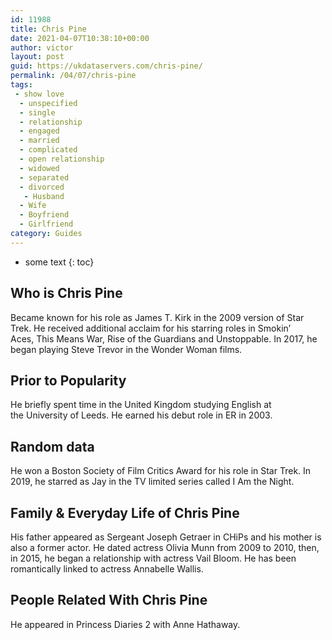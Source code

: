 ```yaml
---
id: 11988
title: Chris Pine
date: 2021-04-07T10:38:10+00:00
author: victor
layout: post
guid: https://ukdataservers.com/chris-pine/
permalink: /04/07/chris-pine
tags:
 - show love
  - unspecified
  - single
  - relationship
  - engaged
  - married
  - complicated
  - open relationship
  - widowed
  - separated
  - divorced
   - Husband
  - Wife
  - Boyfriend
  - Girlfriend
category: Guides
---
```


* some text
{: toc}


## Who is Chris Pine



Became known for his role as James T. Kirk in the 2009 version of Star Trek. He received additional acclaim for his starring roles in Smokin&#8217; Aces, This Means War, Rise of the Guardians and Unstoppable. In 2017, he began playing Steve Trevor in the Wonder Woman films. 

                
                
                
## Prior to Popularity



He briefly spent time in the United Kingdom studying English at the University of Leeds. He earned his debut role in ER in 2003. 

                
                
                
## Random data



He won a Boston Society of Film Critics Award for his role in Star Trek. In 2019, he starred as Jay in the TV limited series called I Am the Night.

                
                
                
## Family & Everyday Life of Chris Pine



His father appeared as Sergeant Joseph Getraer in CHiPs and his mother is also a former actor. He dated actress Olivia Munn from 2009 to 2010, then, in 2015, he began a relationship with actress Vail Bloom. He has been romantically linked to actress Annabelle Wallis.

                
                
                
## People Related With Chris Pine



He appeared in Princess Diaries 2 with Anne Hathaway.

                
              
            
          
          
          